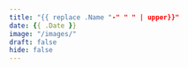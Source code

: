 ```yaml
---
title: "{{ replace .Name "-" " " | upper}}"
date: {{ .Date }}
image: "/images/"
draft: false
hide: false
---
```

